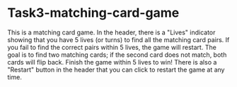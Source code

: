 # Task3-matching-card-game

This is a matching card game. In the header, there is a "Lives" indicator showing that you have 5 lives (or turns) to find all the matching card pairs.
If you fail to find the correct pairs within 5 lives, the game will restart. The goal is to find two matching cards; if the second card does not match,
both cards will flip back. Finish the game within 5 lives to win! There is also a "Restart" button in the header that you can click to restart the game at any time.
